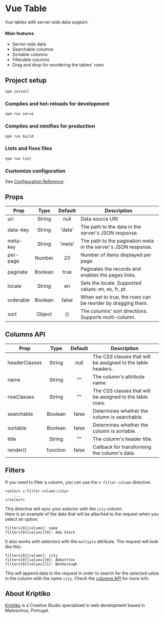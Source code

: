# Vue Table

Vue tables with server-side data support.

#### Main features

 - Server-side data
 - Searchable columns
 - Sortable columns
 - Filterable columns
 - Drag and drop for reordering the tables' rows


## Project setup
```
npm install
```

### Compiles and hot-reloads for development
```
npm run serve
```

### Compiles and minifies for production
```
npm run build
```

### Lints and fixes files
```
npm run lint
```

### Customize configuration
See [Configuration Reference](https://cli.vuejs.org/config/).


## Props

| Prop      | Type    | Default | Description                                                    | 
|-----------|:-------:|:-------:|----------------------------------------------------------------|
| uri       | String  | null    | Data source URI                                                |
| data-key  | String  | 'data'  | The path to the data in the server's JSON response.            |
| meta-key  | String  | 'meta'  | The path to the pagination meta in the server's JSON response. |
| per-page  | Number  | 20      | Number of items displayed per page.                            |
| paginate  | Boolean | true    | Paginates the records and enables the pages links.             |
| locale    | String  | en      | Sets the locale. Supported values: en, es, fr, pt.             |
| orderable | Boolean | false   | When set to true, the rows can be reorder by dragging them.    |
| sort      | Object  | {}      | The columns' sort directions. Supports multi-column.           |


## Columns API

| Prop          | Type     | Default | Description                                                    | 
|---------------|:--------:|:-------:|----------------------------------------------------------------|
| headerClasses | String   | null    | The CSS classes that will be assigned to the table headers.    |
| name          | String   | ""      | The column's attribute name.                                   | 
| rowClasses    | String   | ""      | The CSS classes that will be assigned to the table rows.       |
| searchable    | Boolean  | false   | Determines whether the column is searchable.                   |
| sortable      | Boolean  | false   | Determines whether the column is sortable.                     |
| title         | String   | ""      | The column's header title.                                     |
| render()      | function | false   | Callback for transforming the column's data.                   |


## Filters

If you need to filter a column, you can use the `v-filter-column` directive.
```
<select v-filter-column:city>
    ...
</select>
```
This directive will sync your selector with the `city` column.<br>
Here is an example of the data that will be attached to the request when you select an option:
```
filters[0][column]: name
filters[0][values][0]: Ada Stark
```
It also works with selectors with the `multiple` attribute. The request will look like this:
```
filters[0][column]: city
filters[0][values][0]: Abbottton
filters[0][values][1]: Benborough
```

This will append data to the request in order to search for the selected value in the column with the name `city`. Check the [columns API](#columns-api) for more info.



## About Kriptiko

[Kriptiko](https://www.kriptiko.com) is a Creative Studio specialized in web development based in Matosinhos, Portugal.

